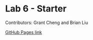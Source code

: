 # Lab 6 - Starter
Contributors: Grant Cheng and Brian Liu

[GitHub Pages link](https://catfish47.github.io/Lab6_Starter/)